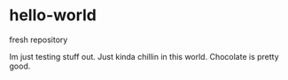 # hello-world
fresh repository

Im just testing stuff out. Just kinda chillin in this world.
Chocolate is pretty good.
